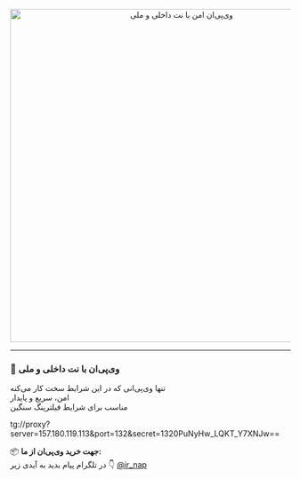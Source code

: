<p align="center">
  <img src="https://i.postimg.cc/dV3XsW-1L/Chat-GPT-Image-Jun-15-2025-07-07-11-PM.png" alt="وی‌پی‌ان امن با نت داخلی و ملی" width="600">
</p>

---

### 🔐 وی‌پی‌ان با نت داخلی و ملی  
تنها وی‌پی‌انی که در این شرایط سخت کار می‌کنه  
امن، سریع و پایدار  
مناسب برای شرایط فیلترینگ سنگین

tg://proxy?server=157.180.119.113&port=132&secret=1320PuNyHw_LQKT_Y7XNJw==



📦 **جهت خرید وی‌پی‌ان از ما:**  
در تلگرام پیام بدید به آیدی زیر 👇 
[@ir_nap](https://t.me/Ir_nap)
